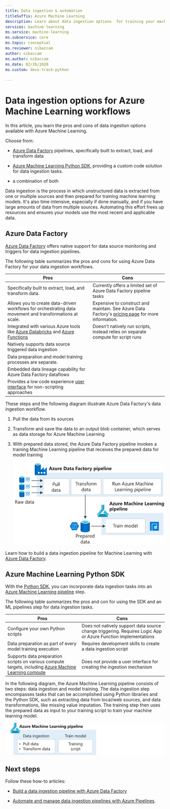 ```yaml
---
title: Data ingestion & automation 
titleSuffix: Azure Machine Learning
description: Learn about data ingestion options  for training your machine learning models.
services: machine-learning
ms.service: machine-learning
ms.subservice: core
ms.topic: conceptual
ms.reviewer: nibaccam
author: nibaccam
ms.author: nibaccam
ms.date: 02/26/2020
ms.custom: devx-track-python

---
```


# Data ingestion options for Azure Machine Learning workflows

In this article, you learn the pros and cons of data ingestion options available with Azure Machine Learning. 

Choose from:
+ [Azure Data Factory](#azure-data-factory) pipelines, specifically built to extract, load, and transform data

+ [Azure Machine Learning Python SDK](#azure-machine-learning-python-sdk), providing a custom code solution for data ingestion tasks.

+ a combination of both

Data ingestion is the process in which unstructured data is extracted from one or multiple sources and then prepared for training machine learning models. It's also time intensive, especially if done manually, and if you have large amounts of data from multiple sources. Automating this effort frees up resources and ensures your models use the most recent and applicable data.

## Azure Data Factory

[Azure Data Factory](https://docs.microsoft.com/azure/data-factory/introduction) offers native support for data source monitoring and triggers for data ingestion pipelines.  

The following table summarizes the pros and cons for using Azure Data Factory for your data ingestion workflows.

|Pros|Cons
---|---
Specifically built to extract, load, and transform data.|Currently offers a limited set of Azure Data Factory pipeline tasks 
Allows you to create data-driven workflows for orchestrating data movement and transformations at scale.|Expensive to construct and maintain. See Azure Data Factory's [pricing page](https://azure.microsoft.com/pricing/details/data-factory/data-pipeline/) for more information.
Integrated with various Azure tools like [Azure Databricks](https://docs.microsoft.com/azure/data-factory/transform-data-using-databricks-notebook) and [Azure Functions](https://docs.microsoft.com/azure/data-factory/control-flow-azure-function-activity) | Doesn't natively run scripts, instead relies on separate compute for script runs 
Natively supports data source triggered data ingestion| 
Data preparation and model training processes are separate.|
Embedded data lineage capability for Azure Data Factory dataflows|
Provides a low code experience [user interface](https://docs.microsoft.com/azure/data-factory/quickstart-create-data-factory-portal) for non-scripting approaches |

These steps and the following diagram illustrate Azure Data Factory's data ingestion workflow.

1. Pull the data from its sources
1. Transform and save the data to an output blob container, which serves as data storage for Azure Machine Learning
1. With prepared data stored, the Azure Data Factory pipeline invokes a training Machine Learning pipeline that receives the prepared data for model training


    ![ADF Data ingestion](media/concept-data-ingestion/data-ingest-option-one.svg)
    
Learn how to build a data ingestion pipeline for Machine Learning with [Azure Data Factory](how-to-data-ingest-adf.md).

## Azure Machine Learning Python SDK 

With the [Python SDK](https://docs.microsoft.com/python/api/overview/azure/ml), you can incorporate data ingestion tasks into an [Azure Machine Learning pipeline](how-to-create-your-first-pipeline.md) step.

The following table summarizes the pros and con for using the SDK and an ML pipelines step for data ingestion tasks.

Pros| Cons
---|---
Configure your own Python scripts | Does not natively support data source change triggering. Requires Logic App or Azure Function implementations
Data preparation as part of every model training execution|Requires development skills to create a data ingestion script
Supports data preparation scripts on various compute targets, including [Azure Machine Learning compute](concept-compute-target.md#azure-machine-learning-compute-managed) |Does not provide a user interface for creating the ingestion mechanism

In the following diagram, the Azure Machine Learning pipeline consists of two steps: data ingestion and model training. The data ingestion step encompasses tasks that can be accomplished using Python libraries and the Python SDK, such as extracting data from local/web sources, and data transformations, like missing value imputation. The training step then uses the prepared data as input to your training script to train your machine learning model. 

![Azure pipeline + SDK data ingestion](media/concept-data-ingestion/data-ingest-option-two.png)

## Next steps

Follow these how-to articles:
* [Build a data ingestion pipeline with Azure Data Factory](how-to-data-ingest-adf.md)

* [Automate and manage data ingestion pipelines with Azure Pipelines](how-to-cicd-data-ingestion.md).
